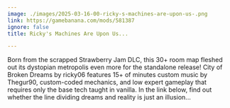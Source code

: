 ```yaml
---
image: ./images/2025-03-16-00-ricky-s-machines-are-upon-us-.png
link: https://gamebanana.com/mods/581387
ignore: false
title: Ricky's Machines Are Upon Us...

---
```


Born from the scrapped Strawberry Jam DLC, this 30+ room map fleshed out its dystopian metropolis even more for the standalone release! City of Broken Dreams by ricky06 features 15+ of minutes custom music by Thegur90, custom-coded mechanics, and low expert gameplay that requires only the base tech taught in vanilla. In the link below, find out whether the line dividing dreams and reality is just an illusion...